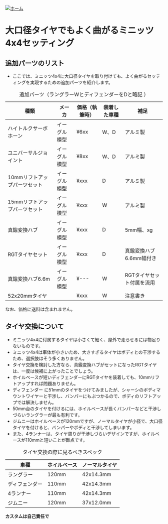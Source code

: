 [![ホーム](/blog/logo.002.png "Kobe Crawlers")](/blog)# 大口径タイヤでもよく曲がるミニッツ4x4セッティング## 追加パーツのリスト- ここでは、ミニッツ4x4に大口径タイヤを取り付けても、よく曲がるセッティングを実現するための追加パーツを紹介します。<table>	<caption>追加パーツ（ラングラーWとディフェンダーをDと略記 ）</caption>	<thead><tr><th>種類</th><th>メーカ</th><th>価格（執筆時）</th><th>装着した車種</th><th>補足</th></tr></thead>	<tr><td>ハイトルクサーボホーン</td><td>イーグル模型</td><td>¥6xx</td><td>W、D</td><td>アルミ製</td></tr>	<tr><td>ユニバーサルジョイント</td><td>イーグル模型</td><td>¥8xx</td><td>W、D</td><td>アルミ製</td></tr>	<tr><td>10mmリフトアップパーツセット</td><td>イーグル模型</td><td>¥xxx</td><td>D </td><td>アルミ製 </td></tr>	<tr><td>15mmリフトアップパーツセット</td><td>イーグル模型</td><td>¥xxx</td><td>W</td><td>アルミ製</td></tr>	<tr><td>真鍮変換ハブ</td><td>イーグル模型</td><td>¥xxx</td><td>D</td><td>5mm幅、xg</td></tr>	<tr><td>RGTタイヤセット</td><td>イーグル模型</td><td>¥xxx</td><td>D </td><td>真鍮変換ハブ6.6mm幅付き</td></tr>	<tr><td>真鍮変換ハブ6.6m</td><td>イーグル模型</td><td>¥---</td><td>W </td><td>RGTタイヤセット付属を流用</td></tr>	<tr><td>52x20mmタイヤ</td><td></td><td>¥xxx</td><td>W</td><td>注意書き</td></tr></table>なお、価格に送料は含まれません。## タイヤ交換について- ミニッツ4x4に付属するタイヤは小さくて細く、屋外で走らせるには物足りないものです。- ミニッツ4x4は車体が小さいため、大きすぎるタイヤはボディとの干渉するため、選択肢はそう多くありません。- タイヤ交換を検討した方なら、真鍮変換ハブがセットになったRGTタイヤは、一度は候補に上がったことでしょう。- ホイルベースが短いディフェンダーにRGTタイヤを装着しても、10mmリフトアップすれば問題ありません。- ディフェンダー に51mmのタイヤをつけてみましたが、シャーシのボディマウントワイヤーと干渉し、バンパーにもぶつかるので、ボディのリフトアップでは解決しません。- 50mm台のタイヤを付けるには、ホイルベースが長くバンパーなどと干渉しづらいラングラーが最も有利です。- ジムニーはホイルベースが120mmですが、ノーマルタイヤが小径で、大口径タイヤを付けると、バンパーやボディと干渉してしまいます。- また、4ランナーは、タイヤ周りが干渉しづらいデザインですが、ホイルベースが110mmと短いことが難点です。<table>	<caption>タイヤ交換の際に見るべきスペック</caption>	<thead><tr><th>車種</th><th>ホイルベース</th><th>ノーマルタイヤ</th></tr></thead>	<tr><td>ラングラー</td><td>120mm</td><td>42x14.3mm</td></tr>	<tr><td>ディフェンダー </td><td>110mm</td><td>42x14.3mm</td></tr>	<tr><td>4ランナー </td><td>110mm</td><td>42x14.3mm</td></tr>	<tr><td>ジムニー </td><td>120mm</td><td>37x12.0mm</td></tr></table>**カスタムは自己責任で**